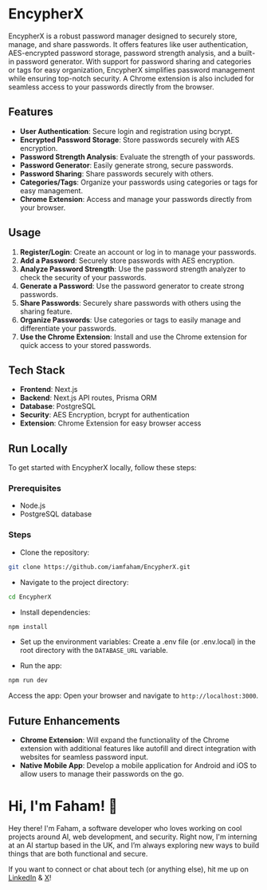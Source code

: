 # EncypherX

EncypherX is a robust password manager designed to securely store, manage, and share passwords. It offers features like user authentication, AES-encrypted password storage, password strength analysis, and a built-in password generator. With support for password sharing and categories or tags for easy organization, EncypherX simplifies password management while ensuring top-notch security. A Chrome extension is also included for seamless access to your passwords directly from the browser.

## Features

- **User Authentication**: Secure login and registration using bcrypt.
- **Encrypted Password Storage**: Store passwords securely with AES encryption.
- **Password Strength Analysis**: Evaluate the strength of your passwords.
- **Password Generator**: Easily generate strong, secure passwords.
- **Password Sharing**: Share passwords securely with others.
- **Categories/Tags**: Organize your passwords using categories or tags for easy management.
- **Chrome Extension**: Access and manage your passwords directly from your browser.

## Usage

1. **Register/Login**: Create an account or log in to manage your passwords.
2. **Add a Password**: Securely store passwords with AES encryption.
3. **Analyze Password Strength**: Use the password strength analyzer to check the security of your passwords.
4. **Generate a Password**: Use the password generator to create strong passwords.
5. **Share Passwords**: Securely share passwords with others using the sharing feature.
6. **Organize Passwords**: Use categories or tags to easily manage and differentiate your passwords.
7. **Use the Chrome Extension**: Install and use the Chrome extension for quick access to your stored passwords.

## Tech Stack

- **Frontend**: Next.js
- **Backend**: Next.js API routes, Prisma ORM
- **Database**: PostgreSQL
- **Security**: AES Encryption, bcrypt for authentication
- **Extension**: Chrome Extension for easy browser access

## Run Locally

To get started with EncypherX locally, follow these steps:

### Prerequisites

- Node.js
- PostgreSQL database

### Steps

- Clone the repository:

```bash
git clone https://github.com/iamfaham/EncypherX.git
```

- Navigate to the project directory:

```bash
cd EncypherX
```

- Install dependencies:

```bash
npm install
```

- Set up the environment variables:
  Create a .env file (or .env.local) in the root directory with the `DATABASE_URL` variable.

- Run the app:

```bash
npm run dev
```

Access the app: Open your browser and navigate to `http://localhost:3000`.

## Future Enhancements

- **Chrome Extension**: Will expand the functionality of the Chrome extension with additional features like autofill and direct integration with websites for seamless password input.
- **Native Mobile App**: Develop a mobile application for Android and iOS to allow users to manage their passwords on the go.

# Hi, I'm Faham! 👋

Hey there! I'm Faham, a software developer who loves working on cool projects around AI, web development, and security. Right now, I'm interning at an AI startup based in the UK, and I’m always exploring new ways to build things that are both functional and secure.

If you want to connect or chat about tech (or anything else), hit me up on [LinkedIn](https://www.linkedin.com/in/iamfaham) & [X](https://x.com/iamfaham)!
